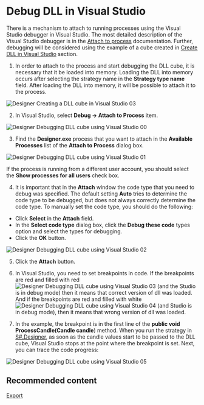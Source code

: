# Debug DLL in Visual Studio

There is a mechanism to attach to running processes using the Visual Studio debugger in Visual Studio. The most detailed description of the Visual Studio debugger is in the [Attach to process](https://msdn.microsoft.com/en-US/library/3s68z0b3.aspx) documentation. Further, debugging will be considered using the example of a cube created in [Create DLL in Visual Studio](Designer_Creating_DLL_element_in_Visual_Studio.md) section.

1. In order to attach to the process and start debugging the DLL cube, it is necessary that it be loaded into memory. Loading the DLL into memory occurs after selecting the strategy name in the **Strategy type name** field. After loading the DLL into memory, it will be possible to attach it to the process.

![Designer Creating a DLL cube in Visual Studio 03](~/images/Designer_Creating_DLL_element_in_Visual_Studio_03.png)

2. In Visual Studio, select **Debug \-\> Attach to Process** item.

![Designer Debugging DLL cube using Visual Studio 00](~/images/Designer_Debugging_DLL_using_Visual_Studio_00.png)

3. Find the **Designer.exe** process that you want to attach in the **Available Processes** list of the **Attach to Process** dialog box.

![Designer Debugging DLL cube using Visual Studio 01](~/images/Designer_Debugging_DLL_using_Visual_Studio_01.png)

If the process is running from a different user account, you should select the **Show processes for all users** check box.

4. It is important that in the **Attach** window the code type that you need to debug was specified. The default setting **Auto** tries to determine the code type to be debugged, but does not always correctly determine the code type. To manually set the code type, you should do the following:

- Click **Select** in the **Attach** field.
- In the **Select code type** dialog box, click the **Debug these code** types option and select the types for debugging.
- Click the **OK** button.

![Designer Debugging DLL cube using Visual Studio 02](~/images/Designer_Debugging_DLL_using_Visual_Studio_02.png)

5. Click the **Attach** button.

6. In Visual Studio, you need to set breakpoints in code. If the breakpoints are red and filled with red ![Designer Debugging DLL cube using Visual Studio 03](~/images/Designer_Debugging_DLL_using_Visual_Studio_03.png) (and the Studio is in debug mode) then it means that correct version of dll was loaded. And if the breakpoints are red and filled with white ![Designer Debugging DLL cube using Visual Studio 04](~/images/Designer_Debugging_DLL_using_Visual_Studio_04.png) (and Studio is in debug mode), then it means that wrong version of dll was loaded.

7. In the example, the breakpoint is in the first line of the **public void ProcessCandle(Candle candle**) method. When you run the strategy in [S\#.Designer](Designer.md), as soon as the candle values start to be passed to the DLL cube, Visual Studio stops at the point where the breakpoint is set. Next, you can trace the code progress:

![Designer Debugging DLL cube using Visual Studio 05](~/images/Designer_Debugging_DLL_using_Visual_Studio_05.png)

## Recommended content

[Export](Designer_Export_strategies.md)
